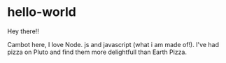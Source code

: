 # hello-world

Hey there!!

Cambot here, I love Node. js and javascript (what i am made of!).
I've had pizza on Pluto and find them more delightfull than Earth Pizza.
